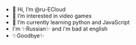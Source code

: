 - 👋 Hi, I’m @ru-ECloud
- 👀 I’m interested in video games 
- 🌱 I’m currently learning python and JavaScript
-    I'm ✨Russian✨  and i'm bad at english
-    ✨Goodbye✨  

<!---
ru-ECloud/ru-ECloud is a ✨ special ✨ repository because its `README.md` (this file) appears on your GitHub profile.
You can click the Preview link to take a look at your changes.
--->
